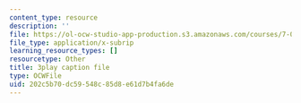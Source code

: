 ```yaml
---
content_type: resource
description: ''
file: https://ol-ocw-studio-app-production.s3.amazonaws.com/courses/7-01sc-fundamentals-of-biology-fall-2011/202c5b70dc59548c85d8e61d7b4fa6de_9dHBTckFvME.vtt
file_type: application/x-subrip
learning_resource_types: []
resourcetype: Other
title: 3play caption file
type: OCWFile
uid: 202c5b70-dc59-548c-85d8-e61d7b4fa6de
---
```

